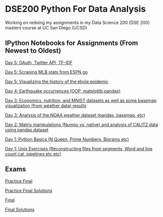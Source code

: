 # DSE200 Python For Data Analysis
Working on redoing my assignments in my Data Science 200 (DSE 200) masters course at UC San Diego (UCSD)

## IPython Notebooks for Assignments (From Newest to Oldest)

[Day 5: OAuth, Twitter API, TF-IDF](https://github.com/mGalarnyk/DSE200_Python_for_Data_Analysis/blob/master/day_5_mining_the_Social_web/exercises/Scraping_Exercise_3_mike.ipynb "Day 5: OAuth, Twitter API, TF-IDF")

[Day 5: Scraping MLB stats from ESPN go](https://github.com/mGalarnyk/DSE200_Python_for_Data_Analysis/blob/master/day_5_mining_the_Social_web/exercises/Scraping_Exercise_1_mike.ipynb "Day 5: Scraping MLB stats from ESPN")

[Day 5: Visualizing the history of the ebola epidemic](https://github.com/mGalarnyk/DSE200_Python_for_Data_Analysis/blob/master/day_5_mining_the_Social_web/exercises/Scraping_Exercise_2_mike.ipynb "Day 5: Visualizing the history of the ebola epidemic")
      
[Day 4: Earthquake occurrences (OOP, matplotlib,pandas)](https://github.com/mGalarnyk/DSE200_Python_for_Data_Analysis/blob/master/day_4_OOP_and_matplotlib/matplotlib/Matplotlib%20OOP%20Exercise_mike.ipynb "Day 4: Earthquake occurrences (OOP, matplotlib,pandas)")   
      
[Day 3: Economics, nutrition, and MNIST datasets as well as some basemap visualization (from weather data) results](https://github.com/mGalarnyk/DSE200_Python_for_Data_Analysis/blob/master/day_3_models_and_learning/03_Exercises_HW3_MichaelGalarnyk.ipynb "Day 3: Economics, nutrition, and MNIST datasets as well as some basemap visualization (from weather data) results") 
      
[Day 3: Analysis of the NOAA weather dataset (pandas, basemap, etc)](https://github.com/mGalarnyk/DSE200_Python_for_Data_Analysis/blob/master/day_3_models_and_learning/02_Weather%20AnalysisTurnIn.ipynb "Day 3: Analysis of the NOAA weather dataset (pandas, basemap, etc)")

[Day 2: Matrix manipulations (Numpy vs. native) and analysis of CALIT2 data using pandas dataset](https://github.com/mGalarnyk/DSE200_Python_for_Data_Analysis/blob/master/day_2_github_io_numpy_pandas/10_exercises_mike.ipynb "Day 2: Matrix manipulations (Numpy vs. native) and analysis of CALIT2 data using pandas dataset")
    
[Day 1: Python Basics (N Queen, Prime Numbers, Bigrams etc)](https://github.com/mGalarnyk/DSE200_Python_for_Data_Analysis/blob/master/day_1_python_and_unix/3_python_basics_excercises.ipynb "Day 1: Python Basics (N Queen, Prime Numbers, Bigrams etc)")
    
[Day 1: Unix Exercises (Reconstructing files from segments, Word and line count,cat, pipelines etc etc)](https://github.com/mGalarnyk/DSE200_Python_for_Data_Analysis/blob/master/day_1_python_and_unix/5_unix_exercises.ipynb "Day 1: Unix Exercises (Reconstructing files from segments, Word and line count,cat, pipelines etc etc)")

## Exams 

[Practice Final](https://github.com/mGalarnyk/DSE200_Python_for_Data_Analysis/blob/master/Practice_Final.ipynb "Practice Final")

[Practice Final Solutions](https://github.com/mGalarnyk/DSE200_Python_for_Data_Analysis/blob/master/Practice_Final_Solutions.ipynb "Practice Final Solutions")

[Final](https://github.com/mGalarnyk/DSE200_Python_for_Data_Analysis/blob/master/Final_Exam_Final2.ipynb "Final")
      
[Final Solutions](https://github.com/mGalarnyk/DSE200_Python_for_Data_Analysis/blob/master/Final_Exam_solutions.ipynb "Final Solutions") 

